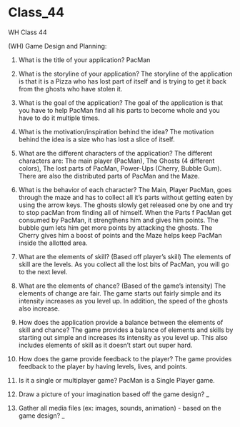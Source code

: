 # Class_44
WH Class 44


(WH) Game Design and Planning:

1. What is the title of your application?
PacMan

2. What is the storyline of your application?
The storyline of the application is that it is a Pizza who has lost part of itself and is trying to get it back from the ghosts who have stolen it.

3. What is the goal of the application?
The goal of the application is that you have to help PacMan find all his parts to become whole and you have to do it multiple times.

4. What is the motivation/inspiration behind the idea?
The motivation behind the idea is a size who has lost a slice of itself.

5. What are the different characters of the application?
The different characters are: The main player (PacMan), The Ghosts (4 different colors), The lost parts of PacMan, Power-Ups (Cherry, Bubble Gum). There are also the distributed parts of PacMan and the Maze.

6. What is the behavior of each character? 
The Main, Player PacMan, goes through the maze and has to collect all it’s parts without getting eaten by using the arrow keys. The ghosts slowly get released one by one and try to stop pacMan from finding all of himself.
When the Parts f PacMan get consumed by PacMan, it strengthens him and gives him points. The bubble gum lets him get more points by attacking the ghosts. The Cherry gives him a boost of points and the Maze helps keep PacMan inside the allotted area.

7. What are the elements of skill? (Based off player’s skill)
The elements of skill are the levels. As you collect all the lost bits of PacMan, you will go to the next level.

8. What are the elements of chance? (Based of the game’s intensity)
The elements of change are fair. The game starts out fairly simple and its intensity increases as you level up. In addition, the speed of the ghosts also increase.

9. How does the application provide a balance between the elements of skill and chance?
The game provides a balance of elements and skills by starting out simple and increases its intensity as you level up. This also includes elements of skill as it doesn’t start out super hard.

10. How does the game provide feedback to the player?
The game provides feedback to the player by having levels, lives, and points. 

11. Is it a single or multiplayer game?
PacMan is a Single Player game.

12. Draw a picture of your imagination based off the game design?
_

13. Gather all media files (ex: images, sounds, animation) - based on the game design?
_

